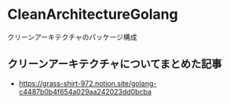 # CleanArchitectureGolang

クリーンアーキテクチャのパッケージ構成

## クリーンアーキテクチャについてまとめた記事

- https://grass-shirt-972.notion.site/golang-c4487b0b4f654a029aa242023dd0bcba
